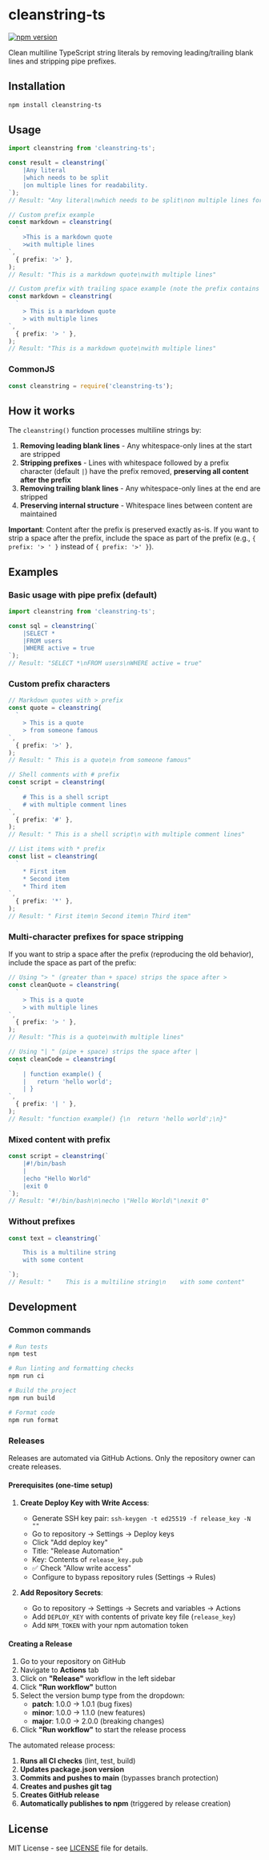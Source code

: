 # cleanstring-ts

[![npm version](https://badge.fury.io/js/cleanstring-ts.svg)](https://www.npmjs.com/package/cleanstring-ts)

Clean multiline TypeScript string literals by removing leading/trailing blank lines and stripping pipe prefixes.

## Installation

```bash
npm install cleanstring-ts
```

## Usage

```typescript
import cleanstring from 'cleanstring-ts';

const result = cleanstring(`
    |Any literal
    |which needs to be split
    |on multiple lines for readability.
`);
// Result: "Any literal\nwhich needs to be split\non multiple lines for readability."

// Custom prefix example
const markdown = cleanstring(
  `
    >This is a markdown quote
    >with multiple lines
`,
  { prefix: '>' },
);
// Result: "This is a markdown quote\nwith multiple lines"

// Custom prefix with trailing space example (note the prefix contains a space)
const markdown = cleanstring(
  `
    > This is a markdown quote
    > with multiple lines
`,
  { prefix: '> ' },
);
// Result: "This is a markdown quote\nwith multiple lines"
```

### CommonJS

```javascript
const cleanstring = require('cleanstring-ts');
```

## How it works

The `cleanstring()` function processes multiline strings by:

1. **Removing leading blank lines** - Any whitespace-only lines at the start are stripped
2. **Stripping prefixes** - Lines with whitespace followed by a prefix character (default `|`) have the prefix removed, **preserving all content after the prefix**
3. **Removing trailing blank lines** - Any whitespace-only lines at the end are stripped
4. **Preserving internal structure** - Whitespace lines between content are maintained

**Important**: Content after the prefix is preserved exactly as-is. If you want to strip a space after the prefix, include the space as part of the prefix (e.g., `{ prefix: '> ' }` instead of `{ prefix: '>' }`).

## Examples

### Basic usage with pipe prefix (default)

```typescript
import cleanstring from 'cleanstring-ts';

const sql = cleanstring(`
    |SELECT *
    |FROM users
    |WHERE active = true
`);
// Result: "SELECT *\nFROM users\nWHERE active = true"
```

### Custom prefix characters

```typescript
// Markdown quotes with > prefix
const quote = cleanstring(
  `
    > This is a quote
    > from someone famous
`,
  { prefix: '>' },
);
// Result: " This is a quote\n from someone famous"

// Shell comments with # prefix
const script = cleanstring(
  `
    # This is a shell script
    # with multiple comment lines
`,
  { prefix: '#' },
);
// Result: " This is a shell script\n with multiple comment lines"

// List items with * prefix
const list = cleanstring(
  `
    * First item
    * Second item
    * Third item
`,
  { prefix: '*' },
);
// Result: " First item\n Second item\n Third item"
```

### Multi-character prefixes for space stripping

If you want to strip a space after the prefix (reproducing the old behavior), include the space as part of the prefix:

```typescript
// Using "> " (greater than + space) strips the space after >
const cleanQuote = cleanstring(
  `
    > This is a quote
    > with multiple lines
`,
  { prefix: '> ' },
);
// Result: "This is a quote\nwith multiple lines"

// Using "| " (pipe + space) strips the space after |
const cleanCode = cleanstring(
  `
    | function example() {
    |   return 'hello world';
    | }
`,
  { prefix: '| ' },
);
// Result: "function example() {\n  return 'hello world';\n}"
```

### Mixed content with prefix

```typescript
const script = cleanstring(`
    |#!/bin/bash
    |
    |echo "Hello World"
    |exit 0
`);
// Result: "#!/bin/bash\n\necho \"Hello World\"\nexit 0"
```

### Without prefixes

```typescript
const text = cleanstring(`

    This is a multiline string
    with some content

`);
// Result: "    This is a multiline string\n    with some content"
```

## Development

### Common commands

```bash
# Run tests
npm test

# Run linting and formatting checks
npm run ci

# Build the project
npm run build

# Format code
npm run format
```

### Releases

Releases are automated via GitHub Actions. Only the repository owner can create releases.

#### Prerequisites (one-time setup)

1. **Create Deploy Key with Write Access**:
   - Generate SSH key pair: `ssh-keygen -t ed25519 -f release_key -N ""`
   - Go to repository → Settings → Deploy keys
   - Click "Add deploy key"
   - Title: "Release Automation"
   - Key: Contents of `release_key.pub`
   - ✅ Check "Allow write access"
   - Configure to bypass repository rules (Settings → Rules)

2. **Add Repository Secrets**:
   - Go to repository → Settings → Secrets and variables → Actions
   - Add `DEPLOY_KEY` with contents of private key file (`release_key`)
   - Add `NPM_TOKEN` with your npm automation token

#### Creating a Release

1. Go to your repository on GitHub
2. Navigate to **Actions** tab
3. Click on **"Release"** workflow in the left sidebar
4. Click **"Run workflow"** button
5. Select the version bump type from the dropdown:
   - **patch**: 1.0.0 → 1.0.1 (bug fixes)
   - **minor**: 1.0.0 → 1.1.0 (new features)
   - **major**: 1.0.0 → 2.0.0 (breaking changes)
6. Click **"Run workflow"** to start the release process

The automated release process:

1. **Runs all CI checks** (lint, test, build)
2. **Updates package.json version**
3. **Commits and pushes to main** (bypasses branch protection)
4. **Creates and pushes git tag**
5. **Creates GitHub release**
6. **Automatically publishes to npm** (triggered by release creation)

## License

MIT License - see [LICENSE](LICENSE) file for details.
